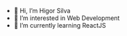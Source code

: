 - 👋 Hi, I’m Higor Silva
- 👀 I’m interested in Web Development
- 🌱 I’m currently learning ReactJS

<!---
higorio/higorio is a ✨ special ✨ repository because its `README.md` (this file) appears on your GitHub profile.
You can click the Preview link to take a look at your changes.
--->
